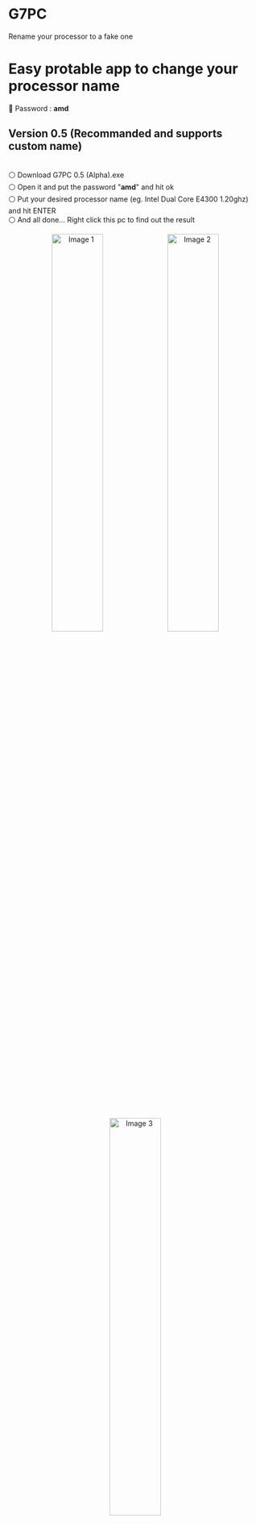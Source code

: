# G7PC
Rename your processor to a fake one
<h1> Easy protable app to change your processor name</h1>
🔴 Password : <strong>amd</strong>

<h2>Version 0.5 (Recommanded and supports custom name)</h2>  <br>
⚪ Download G7PC 0.5 (Alpha).exe  <br>   
⚪ Open it and put the password "<strong>amd</strong>" and hit ok <br>      
⚪ Put your desired processor name (eg. Intel Dual Core E4300 1.20ghz) and hit ENTER  <br>
⚪ And all done... Right click this pc to find out the result      <br>

<p align="center">
  <img src="https://github.com/user-attachments/assets/29cea15a-3232-415c-b651-0e8ab1f84692" alt="Image 1" width="45%" />
  <img src="https://github.com/user-attachments/assets/bebd6a01-69f6-4576-a04d-8767cdd65fe8" alt="Image 2" width="45%" />
  <img src="https://github.com/user-attachments/assets/fe55da87-324b-47f4-81e4-74d8e3b873ba" alt="Image 3" width="45%" />
</p>

<br>
<h2>Version 1.0 (Not Recommanded ,Buggy)</h2>
<strong>Note : You can't edit the processor name here, it will change it to </strong><img src="https://github.com/user-attachments/assets/b58f91f9-3d75-4261-b05b-7c02006f3e92" alt="Image 3" width="" />

 <br>

⚪Download G7PC 1.0.exe<br>
⚪Open it and use the password "amd" and hit ok <br>
⚪GO check it out <br>

![image](https://github.com/user-attachments/assets/feb8837a-f9b1-425b-8165-af690a9e300d)

